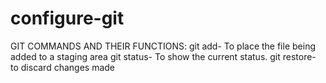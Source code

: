 # configure-git
GIT COMMANDS AND THEIR FUNCTIONS:
git add- To place the file being added to a staging area
git status- To show the current status.
git restore- to discard changes made